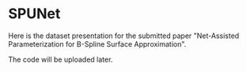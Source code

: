 # SPUNet



Here is the dataset presentation for the submitted paper "Net-Assisted Parameterization for B-Spline Surface Approximation". 



The code will be uploaded later.
